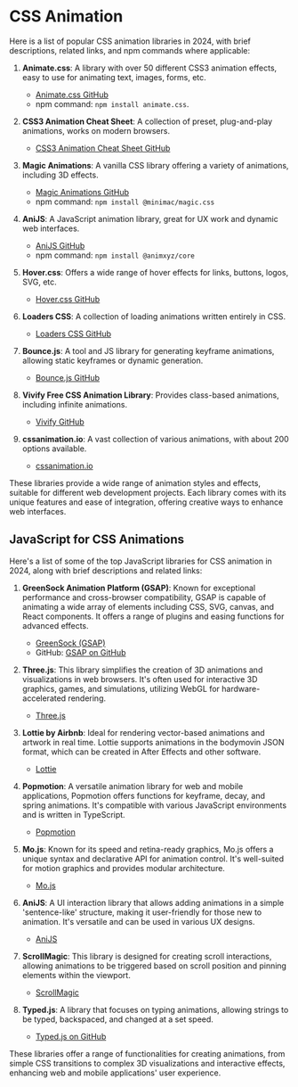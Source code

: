 # CSS Animation

Here is a list of popular CSS animation libraries in 2024, with brief descriptions, related links, and npm commands where applicable:

1. **Animate.css**: A library with over 50 different CSS3 animation effects, easy to use for animating text, images, forms, etc.
   - [Animate.css GitHub](https://github.com/daneden/animate.css)
   - npm command: `npm install animate.css`.

2. **CSS3 Animation Cheat Sheet**: A collection of preset, plug-and-play animations, works on modern browsers.
   - [CSS3 Animation Cheat Sheet GitHub](https://github.com/dingyi/AnimationCheatSheet)

3. **Magic Animations**: A vanilla CSS library offering a variety of animations, including 3D effects.
   - [Magic Animations GitHub](https://github.com/miniMAC/magic)
   - npm command: `npm install @minimac/magic.css`

4. **AniJS**: A JavaScript animation library, great for UX work and dynamic web interfaces.
   - [AniJS GitHub](https://github.com/anijs/anijs)
   - npm command: `npm install @animxyz/core`

5. **Hover.css**: Offers a wide range of hover effects for links, buttons, logos, SVG, etc.
   - [Hover.css GitHub](https://github.com/IanLunn/Hover)

6. **Loaders CSS**: A collection of loading animations written entirely in CSS.
   - [Loaders CSS GitHub](https://github.com/connoratherton/loaders.css)

7. **Bounce.js**: A tool and JS library for generating keyframe animations, allowing static keyframes or dynamic generation.
   - [Bounce.js GitHub](https://github.com/tictail/bounce.js)

8. **Vivify Free CSS Animation Library**: Provides class-based animations, including infinite animations.
   - [Vivify GitHub](https://github.com/Martz90/vivify)

9. **cssanimation.io**: A vast collection of various animations, with about 200 options available.
    - [cssanimation.io](https://cssanimation.io)

These libraries provide a wide range of animation styles and effects, suitable for different web development projects. Each library comes with its unique features and ease of integration, offering creative ways to enhance web interfaces.

## JavaScript for CSS Animations

Here's a list of some of the top JavaScript libraries for CSS animation in 2024, along with brief descriptions and related links:

1. **GreenSock Animation Platform (GSAP)**: Known for exceptional performance and cross-browser compatibility, GSAP is capable of animating a wide array of elements including CSS, SVG, canvas, and React components. It offers a range of plugins and easing functions for advanced effects.
   - [GreenSock (GSAP)](https://gsap.com)
   - GitHub: [GSAP on GitHub](https://github.com/greensock/GSAP)

2. **Three.js**: This library simplifies the creation of 3D animations and visualizations in web browsers. It's often used for interactive 3D graphics, games, and simulations, utilizing WebGL for hardware-accelerated rendering.
   - [Three.js](https://threejs.org)

3. **Lottie by Airbnb**: Ideal for rendering vector-based animations and artwork in real time. Lottie supports animations in the bodymovin JSON format, which can be created in After Effects and other software.
   - [Lottie](https://airbnb.io/lottie)

4. **Popmotion**: A versatile animation library for web and mobile applications, Popmotion offers functions for keyframe, decay, and spring animations. It's compatible with various JavaScript environments and is written in TypeScript.
   - [Popmotion](https://popmotion.io)

5. **Mo.js**: Known for its speed and retina-ready graphics, Mo.js offers a unique syntax and declarative API for animation control. It's well-suited for motion graphics and provides modular architecture.
   - [Mo.js](https://mojs.github.io)

6. **AniJS**: A UI interaction library that allows adding animations in a simple 'sentence-like' structure, making it user-friendly for those new to animation. It's versatile and can be used in various UX designs.
   - [AniJS](https://anijs.github.io)

7. **ScrollMagic**: This library is designed for creating scroll interactions, allowing animations to be triggered based on scroll position and pinning elements within the viewport.
   - [ScrollMagic](https://scrollmagic.io)

8. **Typed.js**: A library that focuses on typing animations, allowing strings to be typed, backspaced, and changed at a set speed.
   - [Typed.js on GitHub](https://github.com/mattboldt/typed.js)

These libraries offer a range of functionalities for creating animations, from simple CSS transitions to complex 3D visualizations and interactive effects, enhancing web and mobile applications' user experience.
